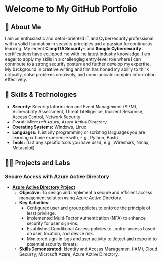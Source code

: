 # Welcome to My GitHub Portfolio


## 👋 About Me

I am an enthusiastic and detail-oriented IT and Cybersecurity professional with a solid foundation in security principles and a passion for continuous learning. My recent **CompTIA Security+** and **Google Cybersecurity** certifications have equipped me with the latest industry knowledge. I am eager to apply my skills in a challenging entry-level role where I can contribute to a strong security posture and further develop my expertise. My background in creative writing and film has honed my ability to think critically, solve problems creatively, and communicate complex information effectively.

## 🔧 Skills & Technologies

* **Security:** Security Information and Event Management (SIEM), Vulnerability Assessment, Threat Intelligence, Incident Response, Access Control, Network Security
* **Cloud:** Microsoft Azure, Azure Active Directory
* **Operating Systems:** Windows, Linux
* **Languages:** (List any programming or scripting languages you are learning or have experience with, e.g., Python, Bash)
* **Tools:** (List any specific tools you have used, e.g., Wireshark, Nmap, Metasploit)

## 👨‍💻 Projects and Labs

### Secure Access with Azure Active Directory

* **[Azure Active Directory Project](https://github.com/GIJane11226/Azure-Active-Directory)**
    * **Objective:** To design and implement a secure and efficient access management solution using Azure Active Directory.
    * **Key Activities:**
        * Configured user and group policies to enforce the principle of least privilege.
        * Implemented Multi-Factor Authentication (MFA) to enhance security for user sign-ins.
        * Established Conditional Access policies to control access based on user, location, and device risk.
        * Monitored sign-in logs and user activity to detect and respond to potential security threats.
    * **Skills Demonstrated:** Identity and Access Management (IAM), Cloud Security, Microsoft Azure, Azure Active Directory.

